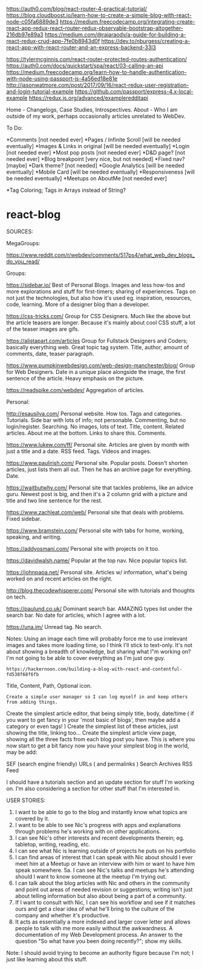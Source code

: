 https://auth0.com/blog/react-router-4-practical-tutorial/
https://blog.cloudboost.io/learn-how-to-create-a-simple-blog-with-react-node-c05fa6889de3
https://medium.freecodecamp.org/integrating-create-react-app-redux-react-router-redux-observable-bootstrap-altogether-216db97e89a3
https://medium.com/@rajaraodv/a-guide-for-building-a-react-redux-crud-app-7fe0b8943d0f
https://dev.to/nburgess/creating-a-react-app-with-react-router-and-an-express-backend-33l3

https://tylermcginnis.com/react-router-protected-routes-authentication/
https://auth0.com/docs/quickstart/spa/react/03-calling-an-api
https://medium.freecodecamp.org/learn-how-to-handle-authentication-with-node-using-passport-js-4a56ed18e81e
http://jasonwatmore.com/post/2017/09/16/react-redux-user-registration-and-login-tutorial-example
https://github.com/passport/express-4.x-local-example
https://redux.js.org/advanced/exampleredditapi

Home - Changelogs, Case Studies, Introspectives. 
About - Who I am outside of my work, perhaps occasionally articles unrelated to WebDev. 

To Do:

*Comments [not needed ever]
*Pages / Infinite Scroll [will be needed eventually]
*Images & Links in original [will be needed eventually]
*Login [not needed ever]
*Most pop posts [not needed ever]
*D&D page? [not needed ever]
*Blog breakpoint [very nice, but not needed]
*Fixed nav? [maybe]
*Dark theme? [not needed]
*Google Analytics [will be needed eventually]
*Mobile Card [will be needed eventually]
*Responsiveness [will be needed eventually]
*Meetups on AboutMe [not needed ever]





*Tag Coloring; Tags in Arrays instead of String? 


# react-blog

SOURCES:

MegaGroups:

https://www.reddit.com/r/webdev/comments/517ps4/what_web_dev_blogs_do_you_read/

Groups: 

https://sidebar.io/
    Best of Personal Blogs. Images and less how-tos and more explorations and stuff for first-timers; sharing of experiences. Tags on not just the technologies, but also how it's used eg. inspiration, resources, code, learning. More of a designer blog than a developer. 

https://css-tricks.com/
    Group for CSS Designers. Much like the above but the article teasers are longer. Because it's mainly about cool CSS stuff, a lot of the teaser images are gifs. 

https://alistapart.com/articles
    Group for Fullstack Designers and Coders; basically everything web. Great topic tag system. Title, author, amount of comments, date, teaser paragraph. 

https://www.pumpkinwebdesign.com/web-design-manchester/blog/
    Group for Web Designers. Date in a unique place alongside the image, the first sentence of the article. Heavy emphasis on the picture. 

https://readspike.com/webdev/
    Aggregation of articles. 

Personal: 

http://esausilva.com/
    Personal website. How tos. Tags and categories. Tutorials. Side bar with lots of info; not personable. Commenting, but no login/register. Searching. No images, lots of text. 
    Title, content. Related articles. About me at the bottom. Links to share this. Comments. 

https://www.lukew.com/ff/
    Personal site. Articles are given by month with just a title and a date. 
    RSS feed. Tags. Videos and images. 

https://www.paulirish.com/
    Personal site. Popular posts. Doesn't shorten articles, just lists them all out. Then he has an archive page for everything. 
	Date. 

https://waitbutwhy.com/
    Personal site that tackles problems, like an advice guru. Newest post is big, and then it's a 2 column grid with a picture and title and two line sentence for the rest. 

https://www.zachleat.com/web/
    Personal site that deals with problems. Fixed sidebar. 

https://www.bramstein.com/
    Personal site with tabs for home, working, speaking, and writing. 

https://addyosmani.com/
    Personal site with projects on it too. 

https://davidwalsh.name/
    Popular at the top nav. Nice popular topics list. 

https://johnpapa.net/
    Personal site. Articles w/ information, what's being worked on and recent articles on the right. 

http://blog.thecodewhisperer.com/
    Personal site with tutorials and thoughts on tech. 

https://paulund.co.uk/
    Dominant search bar. AMAZING types list under the search bar. No date for articles, which I agree with a lot. 

https://una.im/
    Unread tag. No search. 

Notes:
    Using an image each time will probably force me to use irrelevant images and takes more loading time, so I think I'll stick to text-only. It's not about showing a breadth of knowledge, but sharing what I"m working on? I'm not going to be able to cover everything as I'm just one guy. 

    https://hackernoon.com/building-a-blog-with-react-and-contentful-fd538f68f6fb
Title, Content, Path, Optional icon. 

    Create a simple user manager so I can log myself in and keep others from adding things.
Create the simplest article editor, that being simply title, body, date/time ( if you want to get fancy in your 'most basic of blogs', then maybe add a category or even tags! )
Create the simplest list of these articles, just showing the title, linking too...
Create the simplest article view page, showing all the three facts from each blog post you have.
This is where you now start to get a bit fancy now you have your simplest blog in the world, may be add:

SEF (search engine friendly) URLs ( and permalinks )
Search
Archives
RSS Feed

I should have a tutorials section and an update section for stuff I'm working on. I'm also considering a section for other stuff that I'm interested in. 

USER STORIES:

1. I want to be able to go to the blog and instantly know what topics are covered by it.
2. I want to be able to see Nic's progress with apps and explanations through problems he's working with on other applications.
3. I can see Nic's other interests and recent developments therein; eg. tabletop, writing, reading, etc. 
4. I can see what Nic is learning outside of projects he puts on his portfolio
5. I can find areas of interest that I can speak with Nic about should I ever meet him at a Meetup or have an interview with him or want to have him speak somewhere.
5a. I can see Nic's talks and meetups he's attending should I want to know someone at the meetup I'm trying out. 
6. I can talk about the blog articles with Nic and others in the community and point out areas of needed revision or suggestions; writing isn't just about telling information but also about being a part of a community. 
7. If I want to consult with Nic, I can see his workflow and see if it matches ours and get a clear idea of what he'll bring to the culture of the company and whether it's productive. 
8. It acts as essentially a more indexed and larger cover letter and allows people to talk with me more easily without the awkwardness. A documentation of my Web Development process. An answer to the question "So what have you been doing recently?"; show my skills. 

Note: I should avoid trying to become an authority figure because I'm not; I just like learning about this stuff. 
